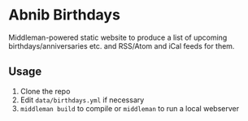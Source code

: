 # Abnib Birthdays

Middleman-powered static website to produce a list of upcoming birthdays/anniversaries etc. and RSS/Atom and iCal feeds for them.

## Usage

1. Clone the repo
2. Edit `data/birthdays.yml` if necessary
3. `middleman build` to compile or `middleman` to run a local webserver
